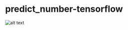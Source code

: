 # predict_number-tensorflow

![alt text](https://raw.gkslshn26.com/gkslshn26/predict_number-tensorflow/blob/master/img1.png)

